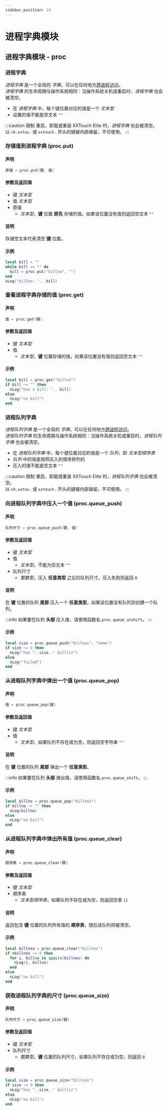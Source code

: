 ```yaml
---
sidebar_position: 14
---
```


# 进程字典模块

## 进程字典模块 - proc

### 进程字典

*进程字典* 是一个全局的 *字典*，可以在任何地方[跨进程访问](https://openapi-ng.82flex.com/api-111064024)。  
*进程字典* 的生命周期与操作系统相同：当操作系统关机或重启时，*进程字典* 也会被清空。

* 在 *进程字典* 中，每个键位置对应的值是一个 *文本型*
* 设置的值不能是空文本 `""`

:::caution 限制
重启、卸载或重装 XXTouch Elite 时，*进程字典* 也会被清空。  
以 `ch.xxtou.` 或 `xxtouch.` 开头的键被内部保留，不可使用。
:::

### 存储值到进程字典 \(**proc\.put**\)

#### 声明

```lua
原值 = proc.put(键, 值)
```

#### 参数及返回值

* 键 *文本型*
* 值 *文本型*
* 原值
  * *文本型*，**键** 位置 **原先** 存储的值。如果该位置没有值则返回空文本 `""`

#### 说明

存储空文本代表清空 **键** 位置。

#### 示例

```lua title="proc.put"
local bill = ""
while bill == "" do
  bill = proc.put("billno", "")
end
nLog("billno: ".. bill)
```

### 查看进程字典存储的值 \(**proc\.get**\)

#### 声明

```lua
值 = proc.get(键)
```

#### 参数及返回值

* 键 *文本型*
* 值
  * *文本型*，**键** 位置存储的值，如果该位置没有值则返回空文本 `""`

#### 示例

```lua title="proc.get"
local bill = proc.get("billno")
if bill ~= "" then
  nLog("has a bill: ".. bill)
else
  nLog("no bill")
end
```

### 进程队列字典

*进程队列字典* 是一个全局的 *字典*，可以在任何地方[跨进程访问](https://openapi-ng.82flex.com/api-111064026)。  
*进程队列字典* 的生命周期与操作系统相同：当操作系统关机或重启时，*进程队列字典* 也会被清空。

* 在 *进程队列字典* 中，每个键位置对应的值是一个 *队列*，即 *文本型顺序表*
* *队列* 中的值是按照压入的顺序排列的
* 压入的值不能是空文本 `""`

:::caution 限制
重启、卸载或重装 XXTouch Elite 时，*进程队列字典* 也会被清空。  
以 `ch.xxtou.` 或 `xxtouch.` 开头的键被内部保留，不可使用。
:::

### 向进程队列字典中压入一个值 \(**proc\.queue\_push**\)

#### 声明

```lua
队列尺寸 = proc.queue_push(键, 值)
```

#### 参数及返回值

* 键 *文本型*
* 值
  * *文本型*，不能为空文本 `""`
* 队列尺寸
  * *整数型*，压入 **任意类型** 之后的队列尺寸。压入失败则返回 `0`

#### 说明

在 **键** 位置的队列 **尾部** 压入一个 **任意类型**，如果该位置没有队列则创建一个队列。

:::info
如果要在队列 **头部** 压入值，请使用函数名 `proc.queue_unshift`。
:::

#### 示例

```lua title="proc.queue_push"
local size = proc.queue_push("billnos", "name")
if size ~= 0 then
  nLog("has "..size.." bill(s)")
else
  nLog("failed")
end
```

### 从进程队列字典中弹出一个值 \(**proc\.queue\_pop**\)

#### 声明

```lua
值 = proc.queue_pop(键)
```

#### 参数及返回值

* 键 *文本型*
* 值
  * *文本型*，如果队列不存在或为空，则返回空字符串 `""`

#### 说明

在 **键** 位置的队列 **尾部** 弹出一个 **任意类型**。

:::info
如果要在队列 **头部** 弹出值，请使用函数名 `proc.queue_shift`。
:::

#### 示例

```lua title="proc.queue_pop"
local billno = proc.queue_pop("billnos")
if billno ~= "" then
  nLog(billno)
else
  nLog("no bill")
end
```

### 从进程队列字典中弹出所有值 \(**proc\.queue\_clear**\)

#### 声明

```lua
顺序表 = proc.queue_clear(键)
```

#### 参数及返回值

* 键 *文本型*
* 顺序表
  * *文本型顺序表*，如果队列不存在或为空，则返回空表 `{}`

#### 说明

返回包含 **键** 位置的队列所有值的 **顺序表**，随后该队列将被清空。

#### 示例

```lua title="proc.queue_clear"
local billnos = proc.queue_clear("billnos")
if #billnos ~= 0 then
  for i, billno in ipairs(billnos) do
    nLog(i, billno)
  end
else
  nLog("no bill")
end
```

### 获取进程队列字典的尺寸 \(**proc\.queue\_size**\)

#### 声明

```lua
队列尺寸 = proc.queue_size(键)
```

#### 参数及返回值

* 键 *文本型*
* 队列尺寸
  * *整数型*，**键** 位置的队列尺寸。如果队列不存在或为空，则返回 `0`

#### 示例

```lua title="proc.queue_size"
local size = proc.queue_size("billnos")
if size ~= 0 then
  nLog("has "..size.." bill(s)")
else
  nLog("no bill")
end
```

